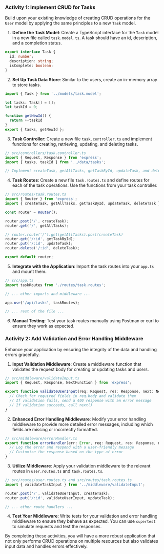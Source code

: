 ### Activity 1: Implement CRUD for Tasks

Build upon your existing knowledge of creating CRUD operations for the `User` model by applying the same principles to a new `Task` model.

1. **Define the Task Model**: Create a TypeScript interface for the `Task` model in a new file called `task.model.ts`. A task should have an id, description, and a completion status.

```typescript
export interface Task {
  id: number;
  description: string;
  isComplete: boolean;
}
```

2. **Set Up Task Data Store**: Similar to the users, create an in-memory array to store tasks.

```typescript
import { Task } from '../models/task.model';

let tasks: Task[] = [];
let taskId = 0;

function getNewId() {
  return ++taskId
}
export { tasks, getNewId };
```

3. **Task Controller**: Create a new file `task.controller.ts` and implement functions for creating, retrieving, updating, and deleting tasks.

```typescript
// src/controllers/task.controller.ts
import { Request, Response } from 'express';
import { tasks, taskId } from '../data/tasks';

// Implement createTask, getAllTasks, getTaskById, updateTask, and deleteTask functions
```

4. **Task Routes**: Create a new file `task.routes.ts` and define routes for each of the task operations. Use the functions from your task controller.

```typescript
// src/routes/task.routes.ts
import { Router } from 'express';
import { createTask, getAllTasks, getTaskById, updateTask, deleteTask } from '../controllers/task.controller';

const router = Router();

router.post('/', createTask);
router.get('/', getAllTasks);

// router.route('/').get(getAllTasks).post(createTask)
router.get('/:id', getTaskById);
router.put('/:id', updateTask);
router.delete('/:id', deleteTask);

export default router;
```

5. **Integrate with the Application**: Import the task routes into your `app.ts` and mount them.

```typescript
// src/app.ts
import taskRoutes from './routes/task.routes';

// ... other imports and middleware ...

app.use('/api/tasks', taskRoutes);

// ... rest of the file ...
```

6. **Manual Testing**: Test your task routes manually using Postman or curl to ensure they work as expected.

### Activity 2: Add Validation and Error Handling Middleware

Enhance your application by ensuring the integrity of the data and handling errors gracefully.

1. **Input Validation Middleware**: Create a middleware function that validates the request body for creating or updating tasks and users. 

```typescript
// src/middleware/validateInput.ts
import { Request, Response, NextFunction } from 'express';

export function validateUserInput(req: Request, res: Response, next: NextFunction) {
  // Check for required fields in req.body and validate them
  // If validation fails, send a 400 response with an error message
  // If validation succeeds, call next()
}
```

2. **Enhanced Error Handling Middleware**: Modify your error handling middleware to provide more detailed error messages, including which fields are missing or incorrectly formatted.

```typescript
// src/middleware/errorHandler.ts
export function errorHandler(err: Error, req: Request, res: Response, next: NextFunction) {
  // Log the error and respond with a user-friendly message
  // Customize the response based on the type of error
}
```

3. **Utilize Middleware**: Apply your validation middleware to the relevant routes in `user.routes.ts` and `task.routes.ts`.

```typescript
// src/routes/user.routes.ts and src/routes/task.routes.ts
import { validateTaskInput } from '../middleware/validateInput';

router.post('/', validateUserInput, createTask);
router.put('/:id', validateUserInput, updateTask);

// ... other route handlers ...
```

4. **Test Your Middleware**: Write tests for your validation and error handling middleware to ensure they behave as expected. You can use `supertest` to simulate requests and test the responses.

By completing these activities, you will have a more robust application that not only performs CRUD operations on multiple resources but also validates input data and handles errors effectively.